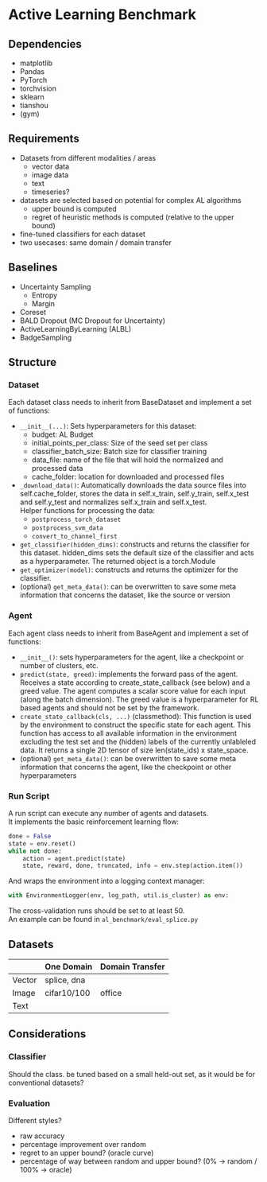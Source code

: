 # Active Learning Benchmark

## Dependencies
- matplotlib
- Pandas
- PyTorch
- torchvision
- sklearn
- tianshou
- (gym)

## Requirements
- Datasets from different modalities / areas
  - vector data
  - image data
  - text
  - timeseries?
- datasets are selected based on potential for complex AL algorithms
  - upper bound is computed
  - regret of heuristic methods is computed (relative to the upper bound)
- fine-tuned classifiers for each dataset
- two usecases: same domain / domain transfer

## Baselines
- Uncertainty Sampling
  - Entropy
  - Margin
- Coreset
- BALD Dropout (MC Dropout for Uncertainty)
- ActiveLearningByLearning (ALBL)
- BadgeSampling

## Structure
### Dataset
Each dataset class needs to inherit from BaseDataset and implement a set of functions:
- `__init__(...)`: Sets hyperparameters for this dataset:
  - budget: AL Budget
  - initial_points_per_class: Size of the seed set per class
  - classifier_batch_size: Batch size for classifier training
  - data_file: name of the file that will hold the normalized and processed data
  - cache_folder: location for downloaded and processed files
- `_download_data()`: Automatically downloads the data source files into self.cache_folder, stores the data in self.x_train, self.y_train, self.x_test and self.y_test and normalizes self.x_train and self.x_test. <br>
  Helper functions for processing the data:
  - `postprocess_torch_dataset`
  - `postprocess_svm_data`
  - `convert_to_channel_first`
- `get_classifier(hidden_dims)`: constructs and returns the classifier for this dataset. hidden_dims sets the default size of the classifier and acts as a hyperparameter.
The returned object is a torch.Module
- `get_optimizer(model)`: constructs and returns the optimizer for the classifier.
- (optional) `get_meta_data()`: can be overwritten to save some meta information that concerns the dataset, like the source or version

### Agent
Each agent class needs to inherit from BaseAgent and implement a set of functions:
- `__init__()`: sets hyperparameters for the agent, like a checkpoint or number of clusters, etc.
- `predict(state, greed)`: implements the forward pass of the agent. Receives a state according to create_state_callback (see below) and a greed value.
The agent computes a scalar score value for each input (along the batch dimension).
The greed value is a hyperparameter for RL based agents and should not be set by the framework.
- `create_state_callback(cls, ...)` (classmethod): This function is used by the environment to construct the specific state for each agent.
This function has access to all available information in the environment excluding the test set and the (hidden) labels of the currently unlableled data.
It returns a single 2D tensor of size len(state_ids) x state_space.
- (optional) `get_meta_data()`: can be overwritten to save some meta information that concerns the agent, like the checkpoint or other hyperparameters

### Run Script
A run script can execute any number of agents and datasets. \
It implements the basic reinforcement learning flow:
```python
done = False
state = env.reset()
while not done:
    action = agent.predict(state)
    state, reward, done, truncated, info = env.step(action.item())
```
And wraps the environment into a logging context manager:
```python
with EnvironmentLogger(env, log_path, util.is_cluster) as env:
```
The cross-validation runs should be set to at least 50. \
An example can be found in `al_benchmark/eval_splice.py`

## Datasets

|        | One Domain   | Domain Transfer |
|--------|--------------|-----------------|
| Vector | splice, dna  |                 |
| Image  | cifar10/100  | office          |
| Text   |              |                 |

## Considerations
### Classifier
Should the class. be tuned based on a small held-out set, as it would be for conventional datasets?

### Evaluation
Different styles?
- raw accuracy
- percentage improvement over random
- regret to an upper bound? (oracle curve)
- percentage of way between random and upper bound? (0% -> random / 100% -> oracle)
